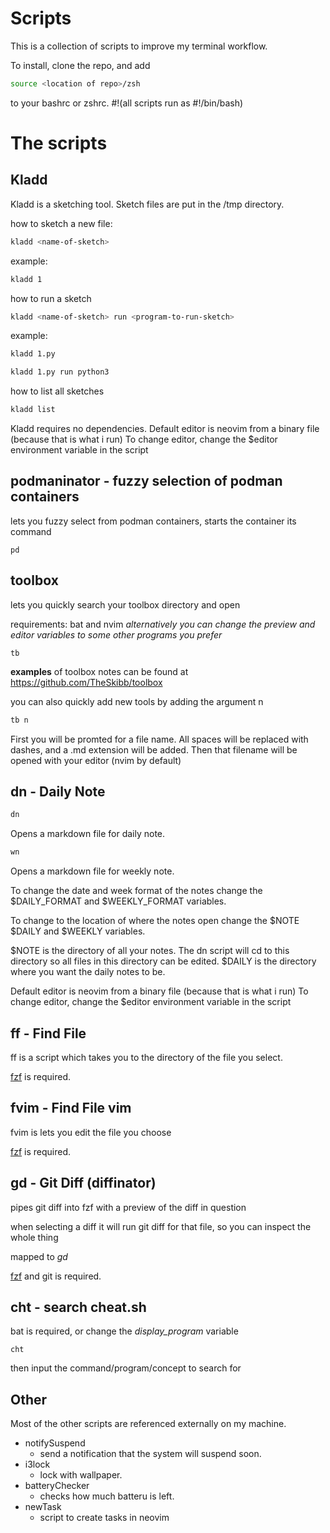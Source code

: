 # Scripts

This is a collection of scripts to improve my terminal workflow.

To install, clone the repo, and add
~~~bash
source <location of repo>/zsh
~~~

to your bashrc or zshrc.
#!(all scripts run as #!/bin/bash)

# The scripts

## Kladd

Kladd is a sketching tool. Sketch files are put in the /tmp directory.

how to sketch a new file:
~~~bash
kladd <name-of-sketch>
~~~

example:
~~~bash
kladd 1
~~~

how to run a sketch
~~~bash
kladd <name-of-sketch> run <program-to-run-sketch>
~~~

example:
~~~bash
kladd 1.py
~~~

~~~bash
kladd 1.py run python3
~~~

how to list all sketches
~~~bash
kladd list
~~~

Kladd requires no dependencies.
Default editor is neovim from a binary file (because that is what i run)
To change editor, change the $editor environment variable in the script

## podmaninator - fuzzy selection of podman containers

lets you fuzzy select from podman containers, starts the container its command 

~~~
pd
~~~

## toolbox

lets you quickly search your toolbox directory and open

requirements: bat and nvim
*alternatively you can change the preview and editor variables to some other programs you prefer*

~~~
tb
~~~

**examples** of toolbox notes can be found at https://github.com/TheSkibb/toolbox

you can also quickly add new tools by adding the argument n

~~~bash
tb n
~~~

First you will be promted for a file name. All spaces will be replaced with dashes, and a .md extension will be added.
Then that filename will be opened with your editor (nvim by default)

## dn - Daily Note

~~~bash
dn
~~~
Opens a markdown file for daily note.

~~~bash
wn
~~~
Opens a markdown file for weekly note.

To change the date and week format of the notes change the $DAILY_FORMAT and $WEEKLY_FORMAT variables.

To change to the location of where the notes open change the $NOTE $DAILY and $WEEKLY variables.

$NOTE is the directory of all your notes. The dn script will cd to this directory so all files in this directory can be edited.
$DAILY is the directory where you want the daily notes to be.

Default editor is neovim from a binary file (because that is what i run)
To change editor, change the $editor environment variable in the script

## ff - Find File

ff is a script which takes you to the directory of the file you select.

[fzf](https://github.com/junegunn/fzf) is required.

## fvim - Find File vim

fvim is lets you edit the file you choose

[fzf](https://github.com/junegunn/fzf) is required.

## gd - Git Diff (diffinator)

pipes git diff into fzf with a preview of the diff in question

when selecting a diff it will run git diff for that file, so you can inspect the whole thing

mapped to *gd*

[fzf](https://github.com/junegunn/fzf) and git is required.

## cht - search cheat.sh

bat is required, or change the *display_program* variable

~~~
cht
~~~

then input the command/program/concept to search for

## Other

Most of the other scripts are referenced externally on my machine.

- notifySuspend
    - send a notification that the system will suspend soon.
- i3lock
    - lock with wallpaper.
- batteryChecker
    - checks how much batteru is left.
- newTask
    - script to create tasks in neovim
